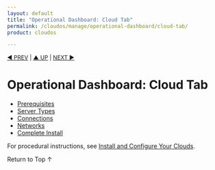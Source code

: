 ```yaml
---
layout: default
title: "Operational Dashboard: Cloud Tab"
permalink: /cloudos/manage/operational-dashboard/cloud-tab/
product: cloudos

---
```



<a name="_top"> </a>

<script> 

function PageRefresh { 
onLoad="window.refresh"
}

PageRefresh();

</script>


<p style="font-size: small;"> <a href="/cloudos/manage/operational-dashboard/environment-tab/">&#9664; PREV</a> | <a href="/cloudos/manage/operational-dashboard/">&#9650; UP</a> | <a href="/cloudos/manage/operational-dashboard/settings-tab/">NEXT &#9654;</a> </p>

# Operational Dashboard: Cloud Tab

* [Prerequisites](#prerequisites)
* [Server Types](#server-types)
* [Connections](#connections)
* [Networks](#networks)
* [Complete Install](#complete-install)

For procedural instructions, see [Install and Configure Your Clouds](/cloudos/install/).


 
 <a href="#_top" style="padding:14px 0px 14px 0px; text-decoration: none;"> Return to Top &#8593; </a>


